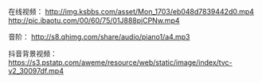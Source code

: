  在线视频：
 http://img.ksbbs.com/asset/Mon_1703/eb048d7839442d0.mp4
 http://pic.ibaotu.com/00/60/75/01J888piCPNw.mp4
 
 音阶：
 http://s8.qhimg.com/share/audio/piano1/a4.mp3
 
 抖音背景视频：
 https://s3.pstatp.com/aweme/resource/web/static/image/index/tvc-v2_30097df.mp4
